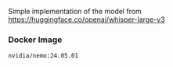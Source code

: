 Simple implementation of the model from https://huggingface.co/openai/whisper-large-v3
</br>
### Docker Image
```
nvidia/nemo:24.05.01
```
